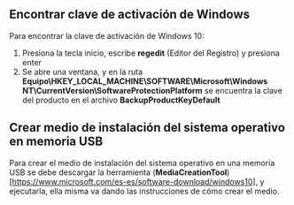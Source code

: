 ## Encontrar clave de activación de Windows

Para encontrar la clave de activación de Windows 10:

1. Presiona la tecla inicio, escribe **regedit** (Editor del Registro) y presiona enter
2. Se abre una ventana, y en la ruta **Equipo\HKEY_LOCAL_MACHINE\SOFTWARE\Microsoft\Windows NT\CurrentVersion\SoftwareProtectionPlatform** se encuentra la clave del producto en el archivo **BackupProductKeyDefault**

## Crear medio de instalación del sistema operativo en memoria USB

Para crear el medio de instalación del sistema operativo en una memoria USB se debe descargar la herramienta (**MediaCreationTool**)[https://www.microsoft.com/es-es/software-download/windows10], y ejecutarla, ella misma va dando las instrucciones de cómo crear el medio.
